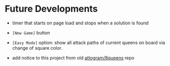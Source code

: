 # Future Developments

* timer that starts on page load and stops when a solution is found

* `[New Game]` button

* `[Easy Mode]` option:
  show all attack paths of current queens on board
  via change of square color.
  
* add notice to this project from old
  [attogram/8queens](https://github.com/attogram/8queens) repo
